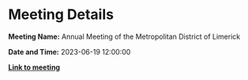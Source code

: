 # Meeting Details

**Meeting Name:** Annual Meeting of the Metropolitan District of Limerick

**Date and Time:** 2023-06-19 12:00:00

**<a href="https://www.limerick.ie/council/whats-on/annual-meeting-of-the-metropolitan-district-of-limerick" target="_blank">Link to meeting</a>**
